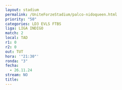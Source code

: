 ```yaml
---
layout: stadium
permalink: /UniteForzeStadium/palco-nidoqueen.html
priority: "50"
categories: LD3 EVLS FTBS
liga: LIGA INDIGO
match: 2
local: TAD
r1: 0
r2: 0
out: TUT
hora: '"21:30"'
ronda: "3"
fecha:
  - 26.11.24
stream: NO
title:
---
```

